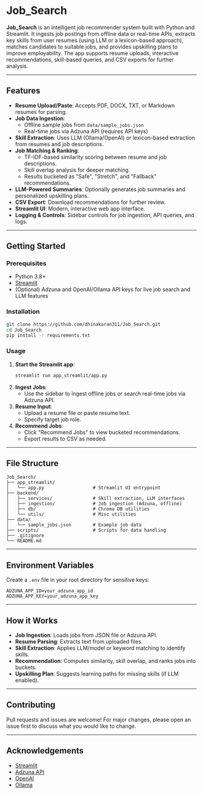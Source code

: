 # Job_Search

**Job_Search** is an intelligent job recommender system built with Python and Streamlit. It ingests job postings from offline data or real-time APIs, extracts key skills from user resumes (using LLM or a lexicon-based approach), matches candidates to suitable jobs, and provides upskilling plans to improve employability. The app supports resume uploads, interactive recommendations, skill-based queries, and CSV exports for further analysis.

---

## Features

- **Resume Upload/Paste**: Accepts PDF, DOCX, TXT, or Markdown resumes for parsing.
- **Job Data Ingestion**:
  - Offline sample jobs from `data/sample_jobs.json`
  - Real-time jobs via Adzuna API (requires API keys)
- **Skill Extraction**: Uses LLM (Ollama/OpenAI) or lexicon-based extraction from resumes and job descriptions.
- **Job Matching & Ranking**: 
  - TF-IDF-based similarity scoring between resume and job descriptions.
  - Skill overlap analysis for deeper matching.
  - Results bucketed as "Safe", "Stretch", and "Fallback" recommendations.
- **LLM-Powered Summaries**: Optionally generates job summaries and personalized upskilling plans.
- **CSV Export**: Download recommendations for further review.
- **Streamlit UI**: Modern, interactive web app interface.
- **Logging & Controls**: Sidebar controls for job ingestion, API queries, and logs.

---

## Getting Started

### Prerequisites

- Python 3.8+
- [Streamlit](https://streamlit.io/)
- (Optional) Adzuna and OpenAI/Ollama API keys for live job search and LLM features

### Installation

```bash
git clone https://github.com/dhinakaran311/Job_Search.git
cd Job_Search
pip install -r requirements.txt
```

### Usage

1. **Start the Streamlit app**:
    ```bash
    streamlit run app_streamlit/app.py
    ```
2. **Ingest Jobs**:
    - Use the sidebar to ingest offline jobs or search real-time jobs via Adzuna API.
3. **Resume Input**:
    - Upload a resume file or paste resume text.
    - Specify target job role.
4. **Recommend Jobs**:
    - Click "Recommend Jobs" to view bucketed recommendations.
    - Export results to CSV as needed.

---

## File Structure

```
Job_Search/
├── app_streamlit/
│   └── app.py                  # Streamlit UI entrypoint
├── backend/
│   ├── services/               # Skill extraction, LLM interfaces
│   ├── ingestion/              # Job ingestion (Adzuna, offline)
│   ├── db/                     # Chroma DB utilities
│   └── utils/                  # Misc utilities
├── data/
│   └── sample_jobs.json        # Example job data
├── scripts/                    # Scripts for data handling
├── .gitignore
└── README.md
```

---

## Environment Variables

Create a `.env` file in your root directory for sensitive keys:
```
ADZUNA_APP_ID=your_adzuna_app_id
ADZUNA_APP_KEY=your_adzuna_app_key
```

---

## How it Works

- **Job Ingestion**: Loads jobs from JSON file or Adzuna API.
- **Resume Parsing**: Extracts text from uploaded files.
- **Skill Extraction**: Applies LLM/model or keyword matching to identify skills.
- **Recommendation**: Computes similarity, skill overlap, and ranks jobs into buckets.
- **Upskilling Plan**: Suggests learning paths for missing skills (if LLM enabled).

---

## Contributing

Pull requests and issues are welcome! For major changes, please open an issue first to discuss what you would like to change.

---


## Acknowledgements

- [Streamlit](https://streamlit.io/)
- [Adzuna API](https://developer.adzuna.com/)
- [OpenAI](https://openai.com/)
- [Ollama](https://ollama.com/)

